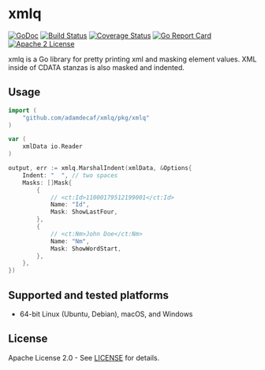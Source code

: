 # xmlq

[![GoDoc](https://godoc.org/github.com/adamdecaf/xmlq?status.svg)](https://pkg.go.dev/github.com/adamdecaf/xmlq/pkg/xmlq)
[![Build Status](https://github.com/adamdecaf/xmlq/workflows/Go/badge.svg)](https://github.com/adamdecaf/xmlq/actions)
[![Coverage Status](https://codecov.io/gh/adamdecaf/xmlq/branch/master/graph/badge.svg)](https://codecov.io/gh/adamdecaf/xmlq)
[![Go Report Card](https://goreportcard.com/badge/github.com/adamdecaf/xmlq)](https://goreportcard.com/report/github.com/adamdecaf/xmlq)
[![Apache 2 License](https://img.shields.io/badge/license-Apache2-blue.svg)](https://raw.githubusercontent.com/adamdecaf/xmlq/master/LICENSE)

xmlq is a Go library for pretty printing xml and masking element values. XML inside of CDATA stanzas is also masked and indented.

## Usage

```go
import (
	"github.com/adamdecaf/xmlq/pkg/xmlq"
)

var (
	xmlData io.Reader
)

output, err := xmlq.MarshalIndent(xmlData, &Options{
	Indent: "  ", // two spaces
	Masks: []Mask{
		{
			// <ct:Id>11000179512199001</ct:Id>
			Name: "Id",
			Mask: ShowLastFour,
		},
		{
			// <ct:Nm>John Doe</ct:Nm>
			Name: "Nm",
			Mask: ShowWordStart,
		},
	},
})
```

## Supported and tested platforms

- 64-bit Linux (Ubuntu, Debian), macOS, and Windows

## License

Apache License 2.0 - See [LICENSE](LICENSE) for details.
